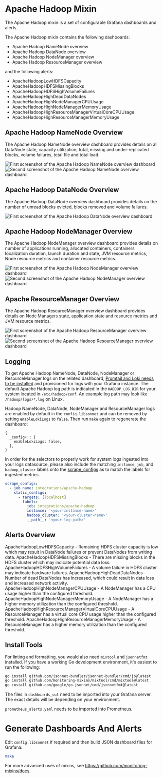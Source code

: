 # Apache Hadoop Mixin

The Apache Hadoop mixin is a set of configurable Grafana dashboards and alerts.

The Apache Hadoop mixin contains the following dashboards:

- Apache Hadoop NameNode overview
- Apache Hadoop DataNode overview
- Apache Hadoop NodeManager overview
- Apache Hadoop ResourceManager overview

and the following alerts:

- ApacheHadoopLowHDFSCapacity
- ApacheHadoopHDFSMissingBlocks
- ApacheHadoopHDFSHighVolumeFailures
- ApacheHadoopHighDeadDataNodes
- ApacheHadoopHighNodeManagerCPUUsage
- ApacheHadoopHighNodeManagerMemoryUsage
- ApacheHadoopHighResourceManagerVirtualCoreCPUUsage
- ApacheHadoopHighResourceManagerMemoryUsage

## Apache Hadoop NameNode Overview

The Apache Hadoop NameNode overview dashboard provides details on all DataNode state, capacity utilization, total, missing and under-replicated blocks, volume failures, total file and total load.

![First screenshot of the Apache Hadoop NameNode overview dashboard](https://storage.googleapis.com/grafanalabs-integration-assets/apache-hadoop/screenshots/hadoop_namenode_overview_1.png)
![Second screenshot of the Apache Hadoop NameNode overview dashboard](https://storage.googleapis.com/grafanalabs-integration-assets/apache-hadoop/screenshots/hadoop_namenode_overview_2.png)

## Apache Hadoop DataNode Overview

The Apache Hadoop DataNode overview dashboard provides details on the number of unread blocks evicted, blocks removed and volume failures.

![First screenshot of the Apache Hadoop DataNode overview dashboard](https://storage.googleapis.com/grafanalabs-integration-assets/apache-hadoop/screenshots/hadoop_datanode_overview_1.png)

## Apache Hadoop NodeManager Overview

The Apache Hadoop NodeManager overview dashboard provides details on number of applications running, allocated containers, containers localization duration, launch duration and state, JVM resource metrics, Node resource metrics and container resource metrics.

![First screenshot of the Apache Hadoop NodeManager overview dashboard](https://storage.googleapis.com/grafanalabs-integration-assets/apache-hadoop/screenshots/hadoop_nodemanager_overview_1.png)
![Second screenshot of the Apache Hadoop NodeManager overview dashboard](https://storage.googleapis.com/grafanalabs-integration-assets/apache-hadoop/screenshots/hadoop_nodemanager_overview_2.png)

## Apache ResourceManager Overview

The Apache Hadoop ResourceManager overview dashboard provides details on Node Managers state, application state and resource metrics and JVM resource metrics.

![First screenshot of the Apache Hadoop ResourceManager overview dashboard](https://storage.googleapis.com/grafanalabs-integration-assets/apache-hadoop/screenshots/hadoop_resourcemanager_overview_1.png)
![Second screenshot of the Apache Hadoop ResourceManager overview dashboard](https://storage.googleapis.com/grafanalabs-integration-assets/apache-hadoop/screenshots/hadoop_resourcemanager_overview_2.png)

## Logging

To get Apache Hadoop NameNode, DataNode, NodeManager or ResourceManager logs on the related dashboard, [Promtail and Loki needs to be installed](https://grafana.com/docs/loki/latest/installation/) and provisioned for logs with your Grafana instance. The default Apache Hadoop log path is indicated in the `HADDOP_LOG_DIR` for your system located in `/etc/hadoop/conf`. An example log path may look like `/hadoop/logs/*.log` on Linux.

Hadoop NameNode, DataNode, NodeManager and ResourceManager logs are enabled by default in the `config.libsonnet` and can be removed by setting `enableLokiLogs` to `false`. Then run `make` again to regenerate the dashboard:

```
{
  _config+:: {
    enableLokiLogs: false,
  },
}
```

In order for the selectors to properly work for system logs ingested into your logs datasource, please also include the matching `instance`, `job`, and `hadoop_cluster` labels onto the [scrape_configs](https://grafana.com/docs/loki/latest/clients/promtail/configuration/#scrape_configs) as to match the labels for ingested metrics.

```yaml
scrape_configs:
  - job_name: integrations/apache-hadoop
    static_configs:
      - targets: [localhost]
        labels:
          job: integrations/apache-hadoop
          instance: '<your-instance-name>'
          hadoop_cluster: '<your-cluster-name>'
          __path__: '<your-log-path>'
```

## Alerts Overview

ApacheHadoopLowHDFSCapacity - Remaining HDFS cluster capacity is low which may result in DataNode failures or prevent DataNodes from writing data.
ApacheHadoopHDFSMissingBlocks - There are missing blocks in the HDFS cluster which may indicate potential data loss.
ApacheHadoopHDFSHighVolumeFailures - A volume failure in HDFS cluster may indicate hardware failures.
ApacheHadoopHighDeadDataNodes - Number of dead DataNodes has increased, which could result in data loss and increased network activity.
ApacheHadoopHighNodeManagerCPUUsage - A NodeManager has a CPU usage higher than the configured threshold.
ApacheHadoopHighNodeManagerMemoryUsage - A NodeManager has a higher memory utilization than the configured threshold.
ApacheHadoopHighResourceManagerVirtualCoreCPUUsage - A ResourceManager has a virtual core CPU usage higher than the configured threshold.
ApacheHadoopHighResourceManagerMemoryUsage - A ResourceManager has a higher memory utilization than the configured threshold.

## Install Tools

For linting and formatting, you would also need `mixtool` and `jsonnetfmt` installed. If you
have a working Go development environment, it's easiest to run the following:

```bash
go install github.com/jsonnet-bundler/jsonnet-bundler/cmd/jb@latest
go install github.com/monitoring-mixins/mixtool/cmd/mixtool@latest
go install github.com/google/go-jsonnet/cmd/jsonnetfmt@latest
```

The files in `dashboards_out` need to be imported
into your Grafana server. The exact details will be depending on your environment.

`prometheus_alerts.yaml` needs to be imported into Prometheus.

# Generate Dashboards And Alerts

Edit `config.libsonnet` if required and then build JSON dashboard files for Grafana:

```bash
make
```

For more advanced uses of mixins, see
https://github.com/monitoring-mixins/docs.
